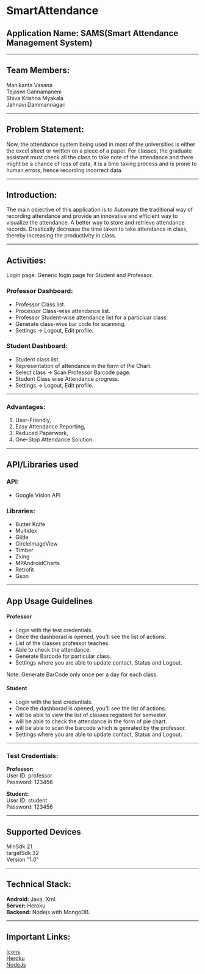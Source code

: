 # SmartAttendance
## Application Name: SAMS(Smart Attendance Management System)

---
## Team Members: &nbsp;
Manikanta Vasana <br>
Tejaswi Gannamaneni <br>
Shiva Krishna Myakala <br>
Jahnavi Dammannagari <br>

---
## Problem Statement:
Now, the attendance system being used in most of the universities is either the excel sheet or written on a piece of a paper. For classes, the graduate assistant must check all the class to take note of the attendance and there might be a chance of loss of data, it is a time taking process and is prone to human errors, hence recording incorrect data.

---
## Introduction:
The main objective of this application is to Automate the traditional way of recording attendance and provide an innovative and efficient way to visualize the attendance. A better way to store and retrieve attendance records. Drastically decrease the time taken to take attendance in class, thereby increasing the productivity in class.

---

## Activities:
Login page: Generic login page for Student and Professor.

### Professor Dashboard:
* Professor Class list.
* Processor Class-wise attendance list.
* Professor Student-wise attendance list for a particluar class.
* Generate class-wise bar code for scanning.
* Settings -> Logout, Edit profile.

### Student Dashboard:
* Student class list.
* Representation of attendance in the form of Pie Chart.
* Select class -> Scan Professor Barcode page.
* Student Class wise Attendance progress.
* Settings -> Logout, Edit profile.

---
### Advantages:
1. User-Friendly, <br>
2. Easy Attendance Reporting,
3. Reduced Paperwork, <br>
4. One-Stop Attendance Solution. <br>

---
## API/Libraries used

### API:
- Google Vision API

### Libraries:
- Butter Knife
- Multidex
- Glide
- CircleImageView
- Timber
- Zxing
- MPAndroidCharts
- Retrofit
- Gson

---
## App Usage Guidelines
#### **Professor**
- Login with the test credentials.
- Once the dashborad is opened, you'll see the list of actions.
- List of the classes professor teaches.
- Able to check the attendance.
- Generate Barcode for particular class.
- Settings where you are able to update contact, Status and Logout.

Note: Generate BarCode only once per a day for each class. 

#### **Student**
- Login with the test credentials.
- Once the dashborad is opened, you'll see the list of actions.
- will be able to view the list of classes registerd for semester.
- will be able to check the attendance in the form of pie chart.
- will be able to scan the barcode which is genrated by the professor.
- Settings where you are able to update contact, Status and Logout.

---
### Test Credentials:
**Professor:** <br>
User ID: professor <br>
Password: 123456 <br>

**Student:** <br>
User ID: student <br>
Password: 123456 <br>

---
## Supported Devices
MinSdk 21 <br>
targetSdk 32 <br>
Version "1.0" <br>

---
## Technical Stack:
**Android:** Java, Xml. <br>
**Server:** Heroku <br>
**Backend:** Nodejs with MongoDB. <br>

---
## Important Links:
[Icons](https://icons8.com/ "Icons8") <br>
[Heroku](https://samsandroid.herokuapp.com/ "Server Link") <br>
[NodeJs](https://github.com/uma0441/samsandroid.git "NodeJS for SAMS")




